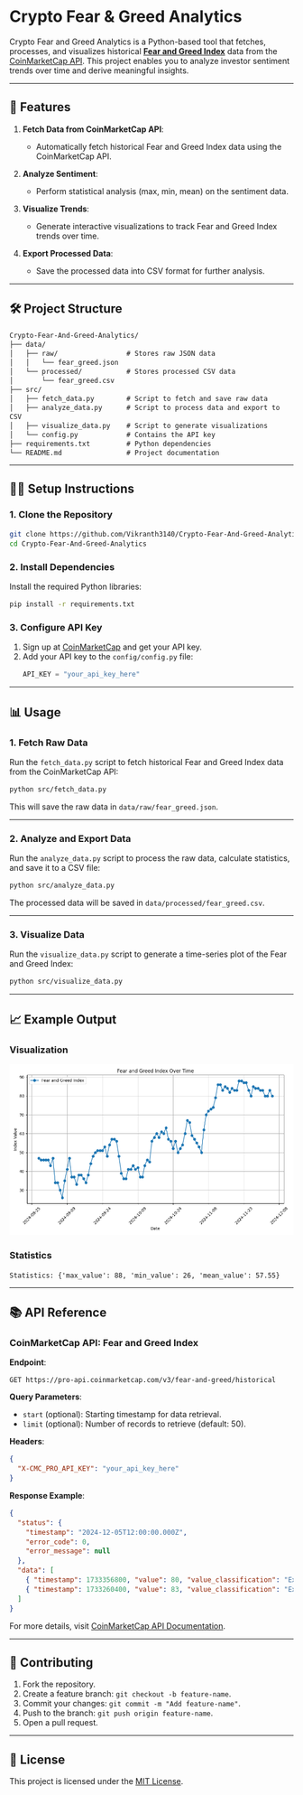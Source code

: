 # Crypto Fear & Greed Analytics

Crypto Fear and Greed Analytics is a Python-based tool that fetches, processes, and visualizes historical **[Fear and Greed Index](https://coinmarketcap.com/charts/fear-and-greed-index/)** data from the [CoinMarketCap API](https://coinmarketcap.com/api/). This project enables you to analyze investor sentiment trends over time and derive meaningful insights.

---

## 🚀 Features

1. **Fetch Data from CoinMarketCap API**:
   - Automatically fetch historical Fear and Greed Index data using the CoinMarketCap API.

2. **Analyze Sentiment**:
   - Perform statistical analysis (max, min, mean) on the sentiment data.

3. **Visualize Trends**:
   - Generate interactive visualizations to track Fear and Greed Index trends over time.

4. **Export Processed Data**:
   - Save the processed data into CSV format for further analysis.

---

## 🛠️ Project Structure

```
Crypto-Fear-And-Greed-Analytics/
├── data/
│   ├── raw/                 # Stores raw JSON data
│   │   └── fear_greed.json
│   └── processed/           # Stores processed CSV data
│       └── fear_greed.csv
├── src/
│   ├── fetch_data.py        # Script to fetch and save raw data
│   ├── analyze_data.py      # Script to process data and export to CSV
│   ├── visualize_data.py    # Script to generate visualizations
│   └── config.py            # Contains the API key
├── requirements.txt         # Python dependencies
└── README.md                # Project documentation
```

---

## 🧑‍💻 Setup Instructions

### 1. Clone the Repository
```bash
git clone https://github.com/Vikranth3140/Crypto-Fear-And-Greed-Analytics.git
cd Crypto-Fear-And-Greed-Analytics
```

### 2. Install Dependencies
Install the required Python libraries:
```bash
pip install -r requirements.txt
```

### 3. Configure API Key
1. Sign up at [CoinMarketCap](https://coinmarketcap.com) and get your API key.
2. Add your API key to the `config/config.py` file:
   ```python
   API_KEY = "your_api_key_here"
   ```

---

## 📊 Usage

### 1. Fetch Raw Data
Run the `fetch_data.py` script to fetch historical Fear and Greed Index data from the CoinMarketCap API:
```bash
python src/fetch_data.py
```
This will save the raw data in `data/raw/fear_greed.json`.

---

### 2. Analyze and Export Data
Run the `analyze_data.py` script to process the raw data, calculate statistics, and save it to a CSV file:
```bash
python src/analyze_data.py
```
The processed data will be saved in `data/processed/fear_greed.csv`.

---

### 3. Visualize Data
Run the `visualize_data.py` script to generate a time-series plot of the Fear and Greed Index:
```bash
python src/visualize_data.py
```

---

## 📈 Example Output

### Visualization
![Fear and Greed Index Chart](fig.png)

### Statistics
```
Statistics: {'max_value': 88, 'min_value': 26, 'mean_value': 57.55}
```

---

## 📚 API Reference

### CoinMarketCap API: Fear and Greed Index

**Endpoint**:
```
GET https://pro-api.coinmarketcap.com/v3/fear-and-greed/historical
```

**Query Parameters**:
- `start` (optional): Starting timestamp for data retrieval.
- `limit` (optional): Number of records to retrieve (default: 50).

**Headers**:
```json
{
  "X-CMC_PRO_API_KEY": "your_api_key_here"
}
```

**Response Example**:
```json
{
  "status": {
    "timestamp": "2024-12-05T12:00:00.000Z",
    "error_code": 0,
    "error_message": null
  },
  "data": [
    { "timestamp": 1733356800, "value": 80, "value_classification": "Extreme Greed" },
    { "timestamp": 1733260400, "value": 83, "value_classification": "Extreme Greed" }
  ]
}
```

For more details, visit [CoinMarketCap API Documentation](https://coinmarketcap.com/api/).

---

## 🤝 Contributing
1. Fork the repository.
2. Create a feature branch: `git checkout -b feature-name`.
3. Commit your changes: `git commit -m "Add feature-name"`.
4. Push to the branch: `git push origin feature-name`.
5. Open a pull request.

---

## 📜 License
This project is licensed under the [MIT License](LICENSE).